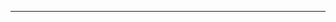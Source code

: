 <!--
CO_OP_TRANSLATOR_METADATA:
{
  "original_hash": "49981bca8da6f4e2bf28665b69862fdb",
  "translation_date": "2025-08-28T20:55:52+00:00",
  "source_file": "README.md",
  "language_code": "hk"
}
-->


---

